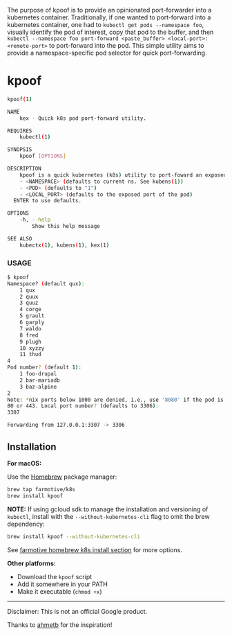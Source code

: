 The purpose of kpoof is to provide an opinionated port-forwarder into a kubernetes container.  Traditionally, if one wanted to port-forward into a kubernetes container, one had to `kubectl get pods --namespace foo`, visually identify the pod of interest, copy that pod to the buffer, and then `kubectl --namespace foo port-forward <paste_buffer> <local-port>:<remote-port>` to port-forward into the pod.  This simple utility aims to provide a namespace-specific pod selector for quick port-forwarding.

# kpoof

```sh
kpoof(1)

NAME
    kex - Quick k8s pod port-forward utility.

REQUIRES
    kubectl(1)

SYNOPSIS
    kpoof [OPTIONS]

DESCRIPTION
    kpoof is a quick kubernetes (k8s) utility to port-foward an exposed port of a pod. kpoof prompts for:
    - <NAMESPACE> (defaults to current ns. See kubens(1))
    - <POD> (defaults to "1")
    - <LOCAL_PORT> (defaults to the exposed port of the pod)
  ENTER to use defaults.

OPTIONS
    -h, --help
        Show this help message

SEE ALSO
    kubectx(1), kubens(1), kex(1)
```

### USAGE

```sh
$ kpoof
Namespace? (default qux):
    1 qux
    2 quux
    3 quuz
    4 corge
    5 grault
    6 garply
    7 waldo
    8 fred
    9 plugh
    10 xyzzy
    11 thud
4
Pod number? (default 1):
    1 foo-drupal
    2 bar-mariadb
    3 baz-alpine
2
Note: *nix ports below 1000 are denied, i.e., use '8080' if the pod is exposing
80 or 443. Local port number? (defaults to 3306):
3307

Forwarding from 127.0.0.1:3307 -> 3306
```

## Installation

**For macOS:**

Use the [Homebrew](https://brew.sh/) package manager:
```sh
brew tap farmotive/k8s
brew install kpoof
```
**NOTE:** If using gcloud sdk to manage the installation and versioning of `kubectl`, install with the `--without-kubernetes-cli` flag to omit the brew dependency:
```sh
brew install kpoof --without-kubernetes-cli
```

See [farmotive homebrew k8s install section](https://github.com/farmotive/homebrew-k8s#install) for more options.

**Other platforms:**

- Download the `kpoof` script
- Add it somewhere in your PATH
- Make it executable (`chmod +x`)

-----

Disclaimer: This is not an official Google product.

Thanks to [ahmetb](https://github.com/ahmetb) for the inspiration!

